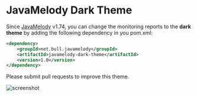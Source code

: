 ﻿JavaMelody Dark Theme
=========================

Since [JavaMelody](https://github.com/javamelody/javamelody/wiki) v1.74, you can change the monitoring reports to the **dark theme** by adding the following dependency in you pom.xml:
```xml
<dependency>
	<groupId>net.bull.javamelody</groupId>
	<artifactId>javamelody-dark-theme</artifactId>
	<version>1.0</version>
</dependency>
```

Please submit pull requests to improve this theme.

![screenshot](../../raw/master/screenshot.png "Screenshot")

